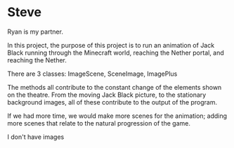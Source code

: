 # Steve
Ryan is my partner.

In this project, the purpose of this project is to run an animation of Jack Black running through the Minecraft world, reaching the Nether portal, and reaching the Nether.

There are 3 classes: ImageScene, SceneImage, ImagePlus

The methods all contribute to the constant change of the elements shown on the theatre. From the moving Jack Black picture, to the stationary background images, all of these contribute to the output of the program.

If we had more time, we would make more scenes for the animation; adding more scenes that relate to the natural progression of the game.

I don't have images
